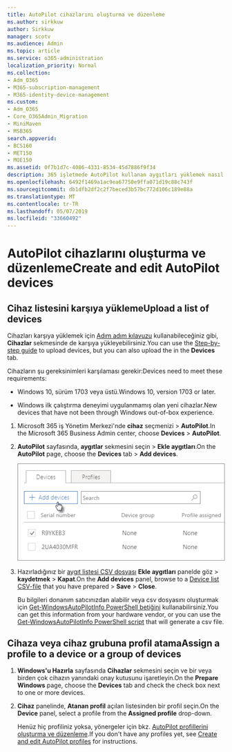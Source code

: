 ```yaml
---
title: AutoPilot cihazlarını oluşturma ve düzenleme
ms.author: sirkkuw
author: Sirkkuw
manager: scotv
ms.audience: Admin
ms.topic: article
ms.service: o365-administration
localization_priority: Normal
ms.collection:
- Adm_O365
- M365-subscription-management
- M365-identity-device-management
ms.custom:
- Adm_O365
- Core_O365Admin_Migration
- MiniMaven
- MSB365
search.appverid:
- BCS160
- MET150
- MOE150
ms.assetid: 0f7b1d7c-4086-4331-8534-45d7886f9f34
description: 365 işletmede AutoPilot kullanan aygıtları yüklemek nasıl öğrenin. Bir aygıt ya da aygıt grubu için bir profil atayabilirsiniz.
ms.openlocfilehash: 6492f1469a1ac9ea67750e9ffa071d19c88c743f
ms.sourcegitcommit: db1dfb2df2c2f7beced3b57bc772d106c189e88a
ms.translationtype: MT
ms.contentlocale: tr-TR
ms.lasthandoff: 05/07/2019
ms.locfileid: "33660492"
---
```

# <a name="create-and-edit-autopilot-devices"></a><span data-ttu-id="6de6c-104">AutoPilot cihazlarını oluşturma ve düzenleme</span><span class="sxs-lookup"><span data-stu-id="6de6c-104">Create and edit AutoPilot devices</span></span>

## <a name="upload-a-list-of-devices"></a><span data-ttu-id="6de6c-105">Cihaz listesini karşıya yükleme</span><span class="sxs-lookup"><span data-stu-id="6de6c-105">Upload a list of devices</span></span>

<span data-ttu-id="6de6c-106">Cihazları karşıya yüklemek için [Adım adım kılavuzu](add-autopilot-devices-and-profile.md) kullanabileceğiniz gibi, **Cihazlar** sekmesinde de karşıya yükleyebilirsiniz.</span><span class="sxs-lookup"><span data-stu-id="6de6c-106">You can use the [Step-by-step guide](add-autopilot-devices-and-profile.md) to upload devices, but you can also upload the in the **Devices** tab.</span></span> 
  
<span data-ttu-id="6de6c-107">Cihazların şu gereksinimleri karşılaması gerekir:</span><span class="sxs-lookup"><span data-stu-id="6de6c-107">Devices need to meet these requirements:</span></span>
  
- <span data-ttu-id="6de6c-108">Windows 10, sürüm 1703 veya üstü.</span><span class="sxs-lookup"><span data-stu-id="6de6c-108">Windows 10, version 1703 or later.</span></span>
    
- <span data-ttu-id="6de6c-109">Windows ilk çalıştırma deneyimi uygulanmamış olan yeni cihazlar.</span><span class="sxs-lookup"><span data-stu-id="6de6c-109">New devices that have not been through Windows out-of-box experience.</span></span>

1. <span data-ttu-id="6de6c-110">Microsoft 365 iş Yönetim Merkezi'nde **cihaz** seçmenizi \> **AutoPilot**.</span><span class="sxs-lookup"><span data-stu-id="6de6c-110">In the Microsoft 365 Business Admin center, choose **Devices** \> **AutoPilot**.</span></span>
  
2. <span data-ttu-id="6de6c-111">**AutoPilot** sayfasında, **aygıtlar** sekmesini seçin \> **Ekle aygıtları**.</span><span class="sxs-lookup"><span data-stu-id="6de6c-111">On the **AutoPilot** page, choose the **Devices** tab \> **Add devices**.</span></span>
    
    ![In the Devices tab, choose Add devices.](media/6ba81e22-c873-40ad-8a72-ce64d15ea6ba.png)
  
3. <span data-ttu-id="6de6c-113">Hazırladığınız bir [aygıt listesi CSV dosyası](https://support.office.com/article/932e3676-2491-49f0-9177-d893d2f5276e) **Ekle aygıtları** panelde göz \> **kaydetmek** \> **Kapat**.</span><span class="sxs-lookup"><span data-stu-id="6de6c-113">On the **Add devices** panel, browse to a [Device list CSV-file](https://support.office.com/article/932e3676-2491-49f0-9177-d893d2f5276e) that you have prepared \> **Save** \> **Close**.</span></span>
    
    <span data-ttu-id="6de6c-114">Bu bilgileri donanım satıcınızdan alabilir veya csv dosyasını oluşturmak için [Get-WindowsAutoPilotInfo PowerShell betiğini](https://www.powershellgallery.com/packages/Get-WindowsAutoPilotInfo) kullanabilirsiniz.</span><span class="sxs-lookup"><span data-stu-id="6de6c-114">You can get this information from your hardware vendor, or you can use the [Get-WindowsAutoPilotInfo PowerShell script](https://www.powershellgallery.com/packages/Get-WindowsAutoPilotInfo) that will generate a csv file.</span></span> 
    
## <a name="assign-a-profile-to-a-device-or-a-group-of-devices"></a><span data-ttu-id="6de6c-115">Cihaza veya cihaz grubuna profil atama</span><span class="sxs-lookup"><span data-stu-id="6de6c-115">Assign a profile to a device or a group of devices</span></span>

1. <span data-ttu-id="6de6c-116">**Windows'u Hazırla** sayfasında **Cihazlar** sekmesini seçin ve bir veya birden çok cihazın yanındaki onay kutusunu işaretleyin.</span><span class="sxs-lookup"><span data-stu-id="6de6c-116">On the **Prepare Windows** page, choose the **Devices** tab and check the check box next to one or more devices.</span></span> 
    
2. <span data-ttu-id="6de6c-117">**Cihaz** panelinde, **Atanan profil** açılan listesinden bir profil seçin.</span><span class="sxs-lookup"><span data-stu-id="6de6c-117">On the **Device** panel, select a profile from the **Assigned profile** drop-down.</span></span> 
    
    <span data-ttu-id="6de6c-118">Henüz hiç profiliniz yoksa, yönergeler için bkz. [AutoPilot profillerini oluşturma ve düzenleme](create-and-edit-autopilot-profiles.md).</span><span class="sxs-lookup"><span data-stu-id="6de6c-118">If you don't have any profiles yet, see [Create and edit AutoPilot profiles](create-and-edit-autopilot-profiles.md) for instructions.</span></span> 
    
